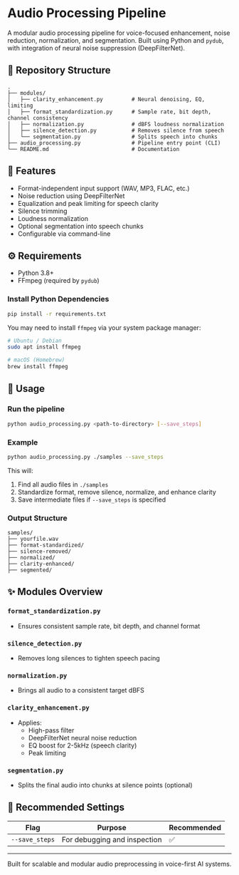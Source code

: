 # Audio Processing Pipeline

A modular audio processing pipeline for voice-focused enhancement, noise reduction, normalization, and segmentation. Built using Python and `pydub`, with integration of neural noise suppression (DeepFilterNet).

## 📁 Repository Structure

```
.
├── modules/
│   ├── clarity_enhancement.py         # Neural denoising, EQ, limiting
│   ├── format_standardization.py      # Sample rate, bit depth, channel consistency
│   ├── normalization.py               # dBFS loudness normalization
│   ├── silence_detection.py           # Removes silence from speech
│   └── segmentation.py                # Splits speech into chunks
├── audio_processing.py                # Pipeline entry point (CLI)
└── README.md                          # Documentation
```

## 🧠 Features
- Format-independent input support (WAV, MP3, FLAC, etc.)
- Noise reduction using DeepFilterNet
- Equalization and peak limiting for speech clarity
- Silence trimming
- Loudness normalization
- Optional segmentation into speech chunks
- Configurable via command-line

## ⚙️ Requirements

- Python 3.8+
- FFmpeg (required by `pydub`)

### Install Python Dependencies
```bash
pip install -r requirements.txt
```

You may need to install `ffmpeg` via your system package manager:

```bash
# Ubuntu / Debian
sudo apt install ffmpeg

# macOS (Homebrew)
brew install ffmpeg
```

## 🚀 Usage

### Run the pipeline
```bash
python audio_processing.py <path-to-directory> [--save_steps]
```

### Example
```bash
python audio_processing.py ./samples --save_steps
```

This will:
1. Find all audio files in `./samples`
2. Standardize format, remove silence, normalize, and enhance clarity
3. Save intermediate files if `--save_steps` is specified

### Output Structure
```
samples/
├── yourfile.wav
├── format-standardized/
├── silence-removed/
├── normalized/
├── clarity-enhanced/
├── segmented/
```

## ✨ Modules Overview

### `format_standardization.py`
- Ensures consistent sample rate, bit depth, and channel format

### `silence_detection.py`
- Removes long silences to tighten speech pacing

### `normalization.py`
- Brings all audio to a consistent target dBFS

### `clarity_enhancement.py`
- Applies:
  - High-pass filter
  - DeepFilterNet neural noise reduction
  - EQ boost for 2-5kHz (speech clarity)
  - Peak limiting

### `segmentation.py`
- Splits the final audio into chunks at silence points (optional)

## 🧪 Recommended Settings
| Flag          | Purpose                          | Recommended |
|---------------|-----------------------------------|-------------|
| `--save_steps`| For debugging and inspection      | ✅           |

---

Built for scalable and modular audio preprocessing in voice-first AI systems.

